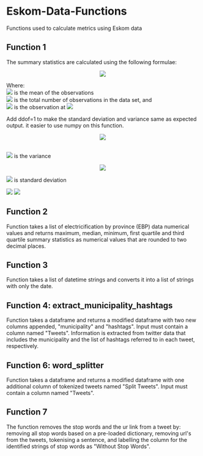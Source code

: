 # Eskom-Data-Functions
 Functions used to calculate metrics using Eskom data

## Function 1
The summary statistics are calculated using the following formulae:

<center><img src="https://render.githubusercontent.com/render/math?math=\bar{x}=\frac{1}{n}\displaystyle\sum_{i=1}^n x_i"></center>


Where:<br>
<img src="https://render.githubusercontent.com/render/math?math=\bar{x}"> is the mean of the observations<br> 
<img src="https://render.githubusercontent.com/render/math?math=n"> is the total number of observations in the data set, and<br>
<img src="https://render.githubusercontent.com/render/math?math=x_{i}"> is the observation at <img src="https://render.githubusercontent.com/render/math?math=i">

Add ddof=1 to make the standard deviation and variance same as expected output. it easier to use numpy on this function. 

<center><img src="https://render.githubusercontent.com/render/math?math=\sigma^2=\frac{\displaystyle\sum_{i=1}^n (x_{i}-\bar{x})^2}{n-1}"></center><br>

<img src="https://render.githubusercontent.com/render/math?math=\sigma^2"> is the variance

<center><img src="https://render.githubusercontent.com/render/math?math=\sigma=\sqrt{\frac{\displaystyle\sum_{i=1}^n (x_{i}-\bar{x})^2}{n-1}}"></center>

<img src="https://render.githubusercontent.com/render/math?math=\sigma"> is standard deviation

<img src="https://render.githubusercontent.com/render/math?math=X_{max}=max\{\x_1,x_2,x_3,x_4,...,x_n\}"> 

<img src="https://render.githubusercontent.com/render/math?math=X_{min}=min\{\x_1,x_2,x_3,x_4,...,x_n\}">

## Function 2
 Function takes a list of electricification by province (EBP) data numerical values and returns maximum, median, minimum, first quartile and third quartile summary statistics as numerical values that are rounded to two decimal places.
 
## Function 3
 Function takes a list of datetime strings and converts
 it into a list of strings with only the date.

## Function 4: extract_municipality_hashtags

Function takes a dataframe and returns a modified dataframe with two new columns appended, "municipality" and "hashtags". Input must contain a column named "Tweets". Information is extracted from twitter data that includes the municipality and the list of hashtags referred to in each tweet, respectively. 

## Function 6: word_splitter

Function takes a dataframe and returns a modified dataframe with one additional column of tokenized tweets named "Split Tweets". Input must contain a column named "Tweets".

## Function 7
  The function removes the stop words and the ur link from a tweet by:
    removing all stop words based on a pre-loaded dictionary, 
    removing url's from the tweets, 
    tokenising a sentence, 
    and labelling the column for the identified strings of stop words as "Without Stop Words".
